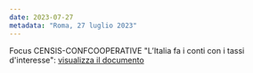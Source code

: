 ```yaml
---
date: 2023-07-27
metadata: "Roma, 27 luglio 2023"
---
```


Focus CENSIS-CONFCOOPERATIVE "L’Italia fa i conti con i tassi d'interesse": <a href="/assets/2023-07-27-Focus-CENSIS-CONFCOOPERATIVE.pdf" target="_blank">visualizza il documento</a>